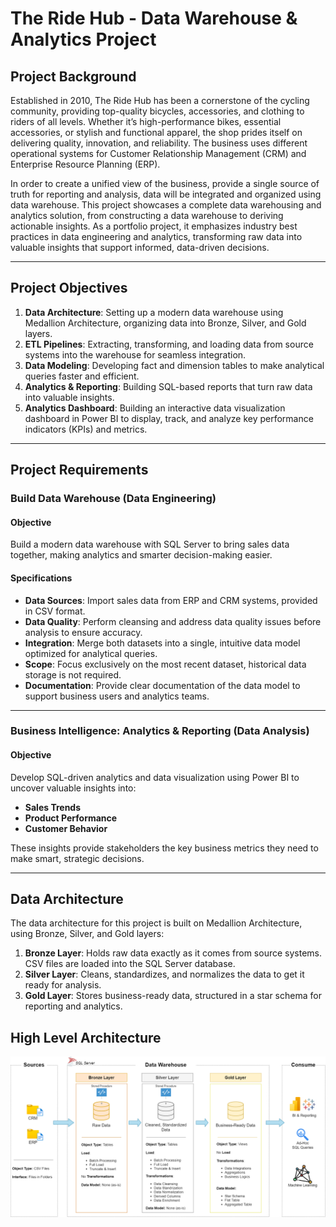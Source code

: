 # The Ride Hub - Data Warehouse & Analytics Project

## Project Background

Established in 2010, The Ride Hub has been a cornerstone of the cycling community, providing top-quality bicycles, accessories, and clothing to riders of all levels. Whether it’s high-performance bikes, essential accessories, or stylish and functional apparel, the shop prides itself on delivering quality, innovation, and reliability. The business uses different operational systems for Customer Relationship Management (CRM) and Enterprise Resource Planning (ERP). 

In order to create a unified view of the business, provide a single source of truth for reporting and analysis, data will be integrated and organized using data warehouse.
This project showcases a complete data warehousing and analytics solution, from constructing a data warehouse to deriving actionable insights. As a portfolio project, it emphasizes industry best practices in data engineering and analytics, transforming raw data into valuable insights that support informed, data-driven decisions.

---

## Project Objectives

1. **Data Architecture**: Setting up a modern data warehouse using Medallion Architecture, organizing data into Bronze, Silver, and Gold layers.
2. **ETL Pipelines**: Extracting, transforming, and loading data from source systems into the warehouse for seamless integration.
3. **Data Modeling**: Developing fact and dimension tables to make analytical queries faster and efficient.
4. **Analytics & Reporting**: Building SQL-based reports that turn raw data into valuable insights.
5. **Analytics Dashboard**: Building an interactive data visualization dashboard in Power BI to display, track, and analyze key performance indicators (KPIs) and metrics.

---

## Project Requirements
### Build Data Warehouse (Data Engineering)

#### Objective
Build a modern data warehouse with SQL Server to bring sales data together, making analytics and smarter decision-making easier.

#### Specifications
- **Data Sources**: Import sales data from ERP and CRM systems, provided in CSV format.
- **Data Quality**: Perform cleansing and address data quality issues before analysis to ensure accuracy.
- **Integration**: Merge both datasets into a single, intuitive data model optimized for analytical queries.
- **Scope**: Focus exclusively on the most recent dataset, historical data storage is not required.
- **Documentation**: Provide clear documentation of the data model to support business users and analytics teams.

---

### Business Intelligence: Analytics & Reporting (Data Analysis)

#### Objective
Develop SQL-driven analytics and data visualization using Power BI to uncover valuable insights into:
- **Sales Trends**
- **Product Performance**
- **Customer Behavior**

These insights provide stakeholders the key business metrics they need to make smart, strategic decisions.  

---

## Data Architecture

The data architecture for this project is built on Medallion Architecture, using Bronze, Silver, and Gold layers:

1. **Bronze Layer**: Holds raw data exactly as it comes from source systems. CSV files are loaded into the SQL Server database.
2. **Silver Layer**: Cleans, standardizes, and normalizes the data to get it ready for analysis.
3. **Gold Layer**: Stores business-ready data, structured in a star schema for reporting and analytics.

## High Level Architecture
![image alt](images/High_Level_Architecture.png)




